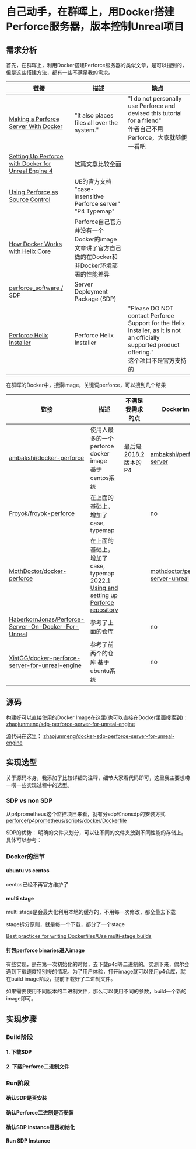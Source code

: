 # 自己动手，在群晖上，用Docker搭建Perforce服务器，版本控制Unreal项目

## 需求分析

首先，在群晖上，利用Docker搭建Perforce服务器的类似文章，是可以搜到的，但是这些搭建方法，都有一些不满足我的需求。

| 链接                                                                                              | 描述  | 缺点 |
| ------------------------------------------------------------------------------------------------- | ----- | - |
| [Making a Perforce Server With Docker](https://aricodes.net/posts/perforce-server-with-docker/)                                                                                         | "It also places files all over the system."  | "I do not personally use Perforce and devised this tutorial for a friend"<br> 作者自己不用Perforce，大家就随便一看吧 |
| [Setting Up Perforce with Docker for Unreal Engine 4](https://www.froyok.fr/blog/2018-09-setting-up-perforce-with-docker-for-unreal-engine-4/) | 这篇文章比较全面 |  |
| [Using Perforce as Source Control](https://docs.unrealengine.com/5.1/en-US/using-perforce-as-source-control-for-unreal-engine/)                                                                                         | UE的官方文档 "case-insensitive Perforce server" "P4 Typemap"  |  |
| [How Docker Works with Helix Core](https://www.perforce.com/blog/vcs/how-docker-works)                        | Perforce自己官方并没有一个Docker的image<br> 文章讲了官方自己做的在Docker和非Docker环境部署的性能差异 | |
| [perforce_software / SDP](https://swarm.workshop.perforce.com/projects/perforce-software-sdp)                        | Server Deployment Package (SDP) | |
| [Perforce Helix Installer](https://swarm.workshop.perforce.com/projects/perforce_software-helix-installer)                        | Perforce Helix Installer | "Please DO NOT contact Perforce Support for the Helix Installer, as it is not an officially supported product offering." <br> 这个项目不是官方支持的|

在群晖的Docker中，搜索image，关键词perforce，可以搜到几个结果

| 链接                             | 描述 | 不满足我需求的点 | DockerImage |
| -------------------------------- | ----- | - | - |
| [ambakshi/docker-perforce](https://github.com/ambakshi/docker-perforce) | 使用人最多的一个perforce docker image <br>基于centos系统 | 最后是2018.2版本的P4 | [ambakshi/perforce-server](https://registry.hub.docker.com/r/ambakshi/perforce-server) |
| [Froyok/froyok-perforce](https://github.com/Froyok/froyok-perforce)                        | 在上面的基础上，增加了case, typemap  | | no |
| [MothDoctor/docker-perforce](https://github.com/MothDoctor/docker-perforce)                        | 在上面的基础上，增加了case, typemap 2022.1 <br>[Using and setting up Perforce repository](https://dev.epicgames.com/community/learning/tutorials/Gxoj/unreal-engine-using-and-setting-up-perforce-repository#unreal-specific-typemap-5) | | [mothdoctor/perforce-server-unreal](https://registry.hub.docker.com/r/mothdoctor/perforce-server-unreal/) |
| [HaberkornJonas/Perforce-Server-On-Docker-For-Unreal](https://github.com/HaberkornJonas/Perforce-Server-On-Docker-For-Unreal)                        | 参考了上面的仓库  | | no |
| [XistGG/docker-perforce-server-for-unreal-engine](https://github.com/XistGG/docker-perforce-server-for-unreal-engine)                        | 参考了前两个的仓库 基于ubuntu系统  | | no |

## 源码

构建好可以直接使用的Docker Image在这里(也可以直接在Docker里面搜索到)：
[zhaojunmeng/sdp-perforce-server-for-unreal-engine](https://registry.hub.docker.com/r/zhaojunmeng/sdp-perforce-server-for-unreal-engine/)

源代码在这里：
[zhaojunmeng/docker-sdp-perforce-server-for-unreal-engine](https://github.com/zhaojunmeng/docker-sdp-perforce-server-for-unreal-engine)

## 实现选型

关于源码本身，我添加了比较详细的注释，细节大家看代码即可，这里我主要想唠一唠一些实现过程中的选型。

### SDP vs non SDP

从p4prometheus这个监控项目来看，就有分sdp和nonsdp的安装方式
[perforce/p4prometheus/scripts/docker/Dockerfile](https://github.com/perforce/p4prometheus/tree/master/scripts/docker)

SDP的优势：
明确的文件夹划分，可以让不同的文件夹放到不同性能的存储上。
具体可以参考：

### Docker的细节

#### ubuntu vs centos

centos已经不再官方维护了

#### multi stage

multi stage是会最大化利用本地的缓存的，不用每一次修改，都全量去下载

stage拆分原则，就是每一个下载，都分了一个stage

[Best practices for writing Dockerfiles/Use multi-stage builds](https://docs.docker.com/develop/develop-images/dockerfile_best-practices/#use-multi-stage-builds)

#### 打包perforce binaries进入image

有些实现，是在第一次初始化的时候，去下载p4d等二进制的。实测下来，偶尔会遇到下载速度特别慢的情况。为了用户体验，打开image就可以使用p4仓库，就在build image阶段，提前下载好了二进制文件。

如果需要使用不同版本的二进制文件，那么可以使用不同的参数，build一个新的image即可。

## 实现步骤

### Build阶段

#### 1. 下载SDP

#### 2. 下载Perforce二进制文件

### Run阶段

#### 确认SDP是否安装

#### 确认Perforce二进制是否安装

#### 确认SDP Instance是否初始化

#### Run SDP Instance
